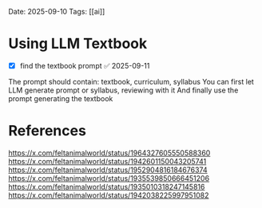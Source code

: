 Date: 2025-09-10
Tags: [[ai]]

# Using LLM Textbook

- [x] find the textbook prompt ✅ 2025-09-11

The prompt should contain: textbook, curriculum, syllabus
You can first let LLM generate prompt or syllabus, reviewing with it
And finally use the prompt generating the textbook
# References
https://x.com/feltanimalworld/status/1964327605550588360
https://x.com/feltanimalworld/status/1942601150043205741
https://x.com/feltanimalworld/status/1952904816184676374
https://x.com/feltanimalworld/status/1935539850666451206
https://x.com/feltanimalworld/status/1935010318247145816
https://x.com/feltanimalworld/status/1942038225997951082